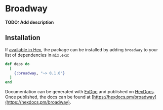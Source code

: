 # Broadway

**TODO: Add description**

## Installation

If [available in Hex](https://hex.pm/docs/publish), the package can be installed
by adding `broadway` to your list of dependencies in `mix.exs`:

```elixir
def deps do
  [
    {:broadway, "~> 0.1.0"}
  ]
end
```

Documentation can be generated with [ExDoc](https://github.com/elixir-lang/ex_doc)
and published on [HexDocs](https://hexdocs.pm). Once published, the docs can
be found at [https://hexdocs.pm/broadway](https://hexdocs.pm/broadway).

